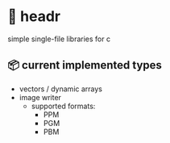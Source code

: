 # 📑 headr
simple single-file libraries for c

## 📦 current implemented types
* vectors / dynamic arrays
* image writer
  * supported formats:
      * PPM
      * PGM
      * PBM
